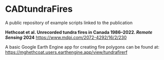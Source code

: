 # CADtundraFires
A public repository of example scripts linked to the publication

**Hethcoat et al. Unrecorded tundra fires in Canada 1986–2022. _Remote Sensing_ 2024** 
https://www.mdpi.com/2072-4292/16/2/230 

A basic Google Earth Engine app for creating fire polygons can be found at:
https://mghethcoat.users.earthengine.app/view/tundrafirerf
